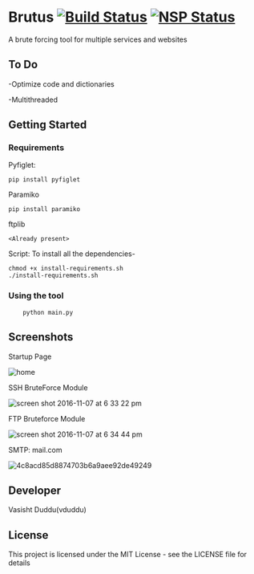 # Brutus    [![Build Status](https://travis-ci.org/vduddu/Brutus.svg?branch=master)](https://travis-ci.org/vduddu/Brutus) [![NSP Status](https://nodesecurity.io/orgs/vduddu/projects/5609b3d2-7d33-4fcc-bb5c-4fee36013a1f/badge)](https://nodesecurity.io/orgs/vduddu/projects/5609b3d2-7d33-4fcc-bb5c-4fee36013a1f)
A brute forcing tool for multiple services and websites

## To Do

-Optimize code and dictionaries

-Multithreaded

## Getting Started

### Requirements

Pyfiglet:
    
    pip install pyfiglet
    
Paramiko

    pip install paramiko
    
ftplib
    
    <Already present>

Script: To install all the dependencies-
    
    chmod +x install-requirements.sh
    ./install-requirements.sh

### Using the tool

        python main.py
        
## Screenshots

Startup Page

![home](https://cloud.githubusercontent.com/assets/20644368/20036171/36170c8a-a426-11e6-931b-f5cdec3f0a15.png)

SSH BruteForce Module

![screen shot 2016-11-07 at 6 33 22 pm](https://cloud.githubusercontent.com/assets/20644368/20058849/3aab62a2-a519-11e6-8a13-af7ee6d6cb16.png)

FTP Bruteforce Module

![screen shot 2016-11-07 at 6 34 44 pm](https://cloud.githubusercontent.com/assets/20644368/20058868/5d4c873c-a519-11e6-9aab-1c12b8d12f64.png)

SMTP: mail.com

![4c8acd85d8874703b6a9aee92de49249](https://cloud.githubusercontent.com/assets/20644368/20184114/95c9c7a2-a78d-11e6-9102-288b8ebc8409.jpg)


## Developer

Vasisht Duddu(vduddu)


## License

This project is licensed under the MIT License - see the LICENSE file for details
